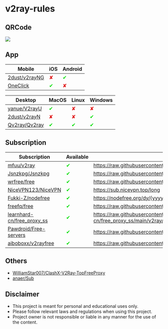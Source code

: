 # v2ray-rules

## QRCode

![](https://api.qrserver.com/v1/create-qr-code?data=https://github.com/crawler-dev/v2ray-rules&size=128x128)

## App

|Mobile|iOS|Android|
|----|----|----|
|[2dust/v2rayNG](https://github.com/2dust/v2rayNG)|<font color="#dd0000">&#10008;</font>|<font color="#00dd00">&#10004;</font>|
|[OneClick](https://apps.apple.com/us/app/oneclick-safe-easy-fast/id1545555197?l=zh)|<font color="#00dd00">&#10004;</font>|<font color="#dd0000">&#10008;</font>|

|Desktop|MacOS|Linux|Windows|
|----|----|----|----|
|[yanue/V2rayU](https://github.com/yanue/V2rayU/tree/master)|<font color="#00dd00">&#10004;</font>|<font color="#dd0000">&#10008;</font>|<font color="#dd0000">&#10008;</font>|
|[2dust/v2rayN](https://github.com/2dust/v2rayN)|<font color="#dd0000">&#10008;</font>|<font color="#dd0000">&#10008;</font>|<font color="#00dd00">&#10004;</font>|
|[Qv2ray/Qv2ray](https://github.com/Qv2ray/Qv2ray)|<font color="#00dd00">&#10004;</font>|<font color="#00dd00">&#10004;</font>|<font color="#00dd00">&#10004;</font>|

## Subscription

|Subscription|Available|Url|Url|
|----|----|----|----|
|[mfuu/v2ray](https://github.com/mfuu/v2ray)|<font color="#00dd00">&#10004;</font>|https://raw.githubusercontent.com/mfuu/v2ray/master/v2ray|https://raw.fastgit.org/mfuu/v2ray/master/v2ray|
|[Jsnzkpg/Jsnzkpg](https://github.com/Jsnzkpg/Jsnzkpg)|<font color="#00dd00">&#10004;</font>|https://raw.githubusercontent.com/Jsnzkpg/Jsnzkpg/Jsnzkpg/Jsnzkpg|https://raw.fastgit.org/Jsnzkpg/Jsnzkpg/Jsnzkpg/Jsnzkpg|
|[wrfree/free](https://github.com/wrfree/free)|<font color="#00dd00">&#10004;</font>|https://raw.githubusercontent.com/wrfree/free/main/v2|https://raw.fastgit.org/wrfree/free/main/v2|
|[NiceVPN123/NiceVPN](https://github.com/NiceVPN123/NiceVPN)|<font color="#00dd00">&#10004;</font>|https://sub.nicevpn.top/long||
|[Fukki-Z/nodefree](https://github.com/Fukki-Z/nodefree)|<font color="#00dd00">&#10004;</font>|https://nodefree.org/dy/{yyyy}/{MM}/{yyyyMMdd}.txt||
|[freefq/free](https://github.com/freefq/free)|<font color="#00dd00">&#10004;</font>|https://raw.githubusercontent.com/freefq/free/master/v2|https://raw.fastgit.org/freefq/free/master/v2|
|[learnhard-cn/free_proxy_ss](https://github.com/learnhard-cn/free_proxy_ss)|<font color="#00dd00">&#10004;</font>|https://raw.githubusercontent.com/learnhard-cn/free_proxy_ss/main/v2ray/v2raysub|https://raw.fastgit.org/learnhard-cn/free_proxy_ss/main/v2ray/v2raysub|
|[Pawdroid/Free-servers](https://github.com/Pawdroid/Free-servers)|<font color="#00dd00">&#10004;</font>|https://raw.githubusercontent.com/Pawdroid/Free-servers/main/sub|https://raw.fastgit.org/Pawdroid/Free-servers/main/sub|
|[aiboboxx/v2rayfree](https://github.com/aiboboxx/v2rayfree)|<font color="#00dd00">&#10004;</font>|https://raw.githubusercontent.com/aiboboxx/v2rayfree/main/v2|https://raw.fastgit.org/aiboboxx/v2rayfree/main/v2|

## Others

* [WilliamStar007/ClashX-V2Ray-TopFreeProxy](https://github.com/WilliamStar007/ClashX-V2Ray-TopFreeProxy)
* [anaer/Sub](https://github.com/anaer/Sub)

## Disclaimer

* This project is meant for personal and educational uses only.
* Please follow relevant laws and regulations when using this project.
* Project owner is not responsible or liable in any manner for the use of the content.
